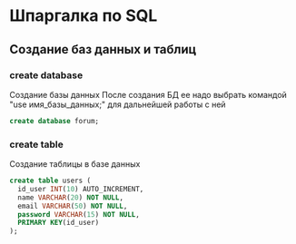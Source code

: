 Шпаргалка по SQL
================

Создание баз данных и таблиц
----------------------------

### create database

Создание базы данных
После создания БД ее надо выбрать командой "use имя_базы_данных;" для дальнейшей работы с ней

```sql
create database forum;
```

### create table

Создание таблицы в базе данных

```sql
create table users (
  id_user INT(10) AUTO_INCREMENT,
  name VARCHAR(20) NOT NULL,
  email VARCHAR(50) NOT NULL,
  password VARCHAR(15) NOT NULL,
  PRIMARY KEY(id_user)
);
```